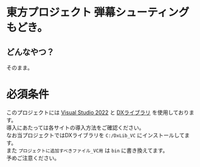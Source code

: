# 東方プロジェクト 弾幕シューティングもどき。

## どんなやつ？

そのまま。

# 必須条件

このプロジェクトには [Visual Studio 2022](https://visualstudio.microsoft.com/ja/) と [DXライブラリ](https://dxlib.xsrv.jp/) を使用しております。  
導入にあたっては各サイトの導入方法をご確認ください。  
なお当プロジェクトではDXライブラリを `C:/DxLib_VC` にインストールしてます。  
また `プロジェクトに追加すべきファイル_VC用` は `bin` に書き換えてます。  
予めご注意ください。
